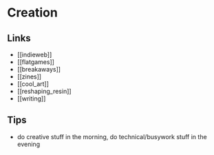 # Creation

## Links
- [[indieweb]]
- [[flatgames]]
- [[breakaways]]
- [[zines]]
- [[cool_art]]
- [[reshaping_resin]]
- [[writing]]

## Tips
- do creative stuff in the morning, do technical/busywork stuff in the evening